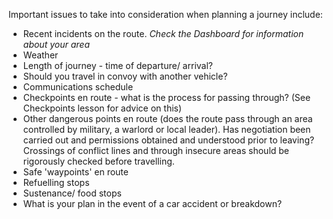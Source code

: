 [Title]: # (Considerations)
[Order]: # (2)

Important issues to take into consideration when planning a journey include:

*   Recent incidents on the route. *Check the Dashboard for information about your area*
*   Weather
*   Length of journey - time of departure/ arrival?
*   Should you travel in convoy with another vehicle?
*   Communications schedule
*   Checkpoints en route - what is the process for passing through? (See Checkpoints lesson for advice on this)
*   Other dangerous points en route (does the route pass through an area controlled by military, a warlord or local leader). Has negotiation been carried out and permissions obtained and understood prior to leaving? Crossings of conflict lines and through insecure areas should be rigorously checked before travelling.
*   Safe 'waypoints' en route
*   Refuelling stops
*   Sustenance/ food stops
*   What is your plan in the event of a car accident or breakdown?